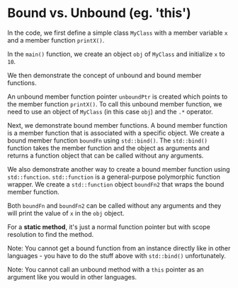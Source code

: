 # Bound vs. Unbound (eg. 'this')

In the code, we first define a simple class `MyClass` with a member variable `x` and a member function `printX()`. 

In the `main()` function, we create an object `obj` of `MyClass` and initialize `x` to `10`.

We then demonstrate the concept of unbound and bound member functions. 

An unbound member function pointer `unboundPtr` is created which points to the member function `printX()`. To call this unbound member function, we need to use an object of `MyClass` (in this case `obj`) and the `.*` operator.

Next, we demonstrate bound member functions. A bound member function is a member function that is associated with a specific object. We create a bound member function `boundFn` using `std::bind()`. The `std::bind()` function takes the member function and the object as arguments and returns a function object that can be called without any arguments.

We also demonstrate another way to create a bound member function using `std::function`. `std::function` is a general-purpose polymorphic function wrapper. We create a `std::function` object `boundFn2` that wraps the bound member function.

Both `boundFn` and `boundFn2` can be called without any arguments and they will print the value of `x` in the `obj` object.

For a __static method__, it's just a normal function pointer but with scope resolution to find the method.

Note: You cannot get a bound function from an instance directly like in other languages - you have to do the stuff above with `std::bind()` unfortunately.

Note: You cannot call an unbound method with a `this` pointer as an argument like you would in other languages.
